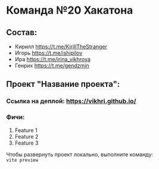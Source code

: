 # Команда №20 Хакатона

## Состав:

- Кирилл https://t.me/KirillTheStranger
- Игорь https://t.me/ishipilov
- Ира https://t.me/irina_vikhrova
- Генрих https://t.me/gendzmin

## Проект "Название проекта":
  ### Ссылка на деплой: https://vikhri.github.io/
  ### Фичи:
1. Feature 1
2. Feature 2
3. Feature 3
  

Чтобы развернуть проект локально, выполните команду:   
`vite preview`


